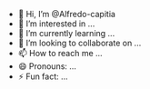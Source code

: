 - 👋 Hi, I’m @Alfredo-capitia
- 👀 I’m interested in ...
- 🌱 I’m currently learning ...
- 💞️ I’m looking to collaborate on ...
- 📫 How to reach me ...
- 😄 Pronouns: ...
- ⚡ Fun fact: ...

<!---
Alfredo-capitia/Alfredo-capitia is a ✨ special ✨ repository because its `README.md` (this file) appears on your GitHub profile.
You can click the Preview link to take a look at your changes.
--->
